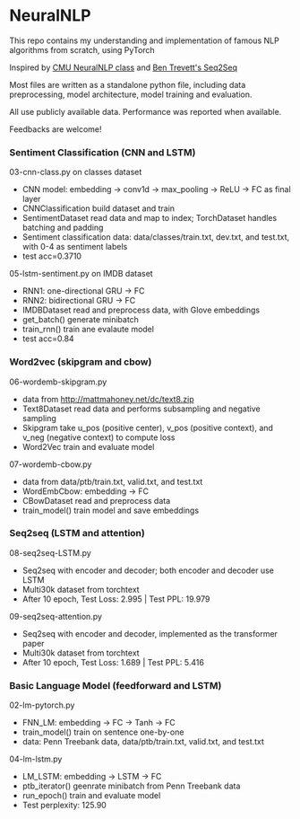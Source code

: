 # NeuralNLP

This repo contains my understanding and implementation of famous NLP algorithms from scratch, using PyTorch  

Inspired by [CMU NeuralNLP class](https://github.com/neubig/nn4nlp-code) and [Ben Trevett's Seq2Seq](https://github.com/bentrevett/pytorch-seq2seq/)

Most files are written as a standalone python file, including data preprocessing, model architecture, model training and evaluation. 

All use publicly available data. Performance was reported when available.

Feedbacks are welcome!



### Sentiment Classification (CNN and LSTM)

03-cnn-class.py on classes dataset
- CNN model: embedding -> conv1d -> max_pooling -> ReLU -> FC as final layer
- CNNClassification build dataset and train
- SentimentDataset read data and map to index; TorchDataset handles batching and padding
- Sentiment classification data: data/classes/train.txt, dev.txt, and test.txt, with 0-4 as sentiment labels
- test acc=0.3710

05-lstm-sentiment.py on IMDB dataset
- RNN1: one-directional GRU -> FC
- RNN2: bidirectional GRU -> FC
- IMDBDataset read and preprocess data, with Glove embeddings
- get_batch() generate minibatch
- train_rnn() train ane evalaute model
- test acc=0.84

### Word2vec (skipgram and cbow)

06-wordemb-skipgram.py
- data from http://mattmahoney.net/dc/text8.zip
- Text8Dataset read data and performs subsampling and negative sampling
- Skipgram take u_pos (positive center), v_pos (positive context), and v_neg (negative context) to compute loss
- Word2Vec train and evaluate model

07-wordemb-cbow.py
- data from data/ptb/train.txt, valid.txt, and test.txt
- WordEmbCbow: embedding -> FC
- CBowDataset read and preprocess data
- train_model() train model and save embeddings

### Seq2seq (LSTM and attention)

08-seq2seq-LSTM.py
- Seq2seq with encoder and decoder; both encoder and decoder use LSTM
- Multi30k dataset from torchtext
- After 10 epoch, Test Loss: 2.995 | Test PPL:  19.979

09-seq2seq-attention.py
- Seq2seq with encoder and decoder, implemented as the transformer paper
- Multi30k dataset from torchtext
- After 10 epoch, Test Loss: 1.689 | Test PPL:   5.416


### Basic Language Model (feedforward and LSTM)

02-lm-pytorch.py
- FNN_LM: embedding -> FC -> Tanh -> FC
- train_model() train on sentence one-by-one
- data: Penn Treebank data, data/ptb/train.txt, valid.txt, and test.txt

04-lm-lstm.py
- LM_LSTM: embedding -> LSTM -> FC
- ptb_iterator() geenrate minibatch from Penn Treebank data
- run_epoch() train and evaluate model
- Test perplexity: 125.90
